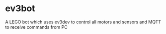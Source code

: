 # ev3bot
A LEGO bot which uses ev3dev to control all motors and sensors and MQTT to receive commands from PC
